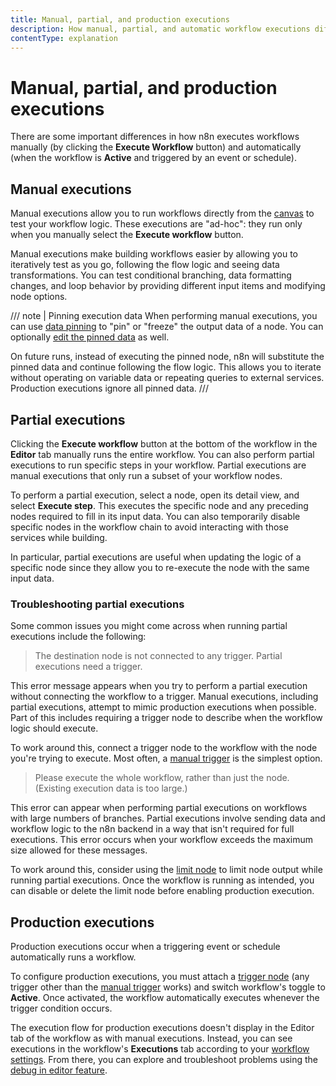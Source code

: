 ```yaml
---
title: Manual, partial, and production executions
description: How manual, partial, and automatic workflow executions differ.
contentType: explanation
---
```


# Manual, partial, and production executions

There are some important differences in how n8n executes workflows manually (by clicking the **Execute Workflow** button) and automatically (when the workflow is **Active** and triggered by an event or schedule).

## Manual executions

Manual executions allow you to run workflows directly from the [canvas](/glossary.md#canvas-n8n) to test your workflow logic. These executions are "ad-hoc": they run only when you manually select the **Execute workflow** button.

Manual executions make building workflows easier by allowing you to iteratively test as you go, following the flow logic and seeing data transformations. You can test conditional branching, data formatting changes, and loop behavior by providing different input items and modifying node options.

/// note | Pinning execution data
When performing manual executions, you can use [data pinning](/data/data-pinning.md) to "pin" or "freeze" the output data of a node. You can optionally [edit the pinned data](/data/data-editing.md) as well.

On future runs, instead of executing the pinned node, n8n will substitute the pinned data and continue following the flow logic. This allows you to iterate without operating on variable data or repeating queries to external services. Production executions ignore all pinned data.
///

## Partial executions

Clicking the **Execute workflow** button at the bottom of the workflow in the **Editor** tab manually runs the entire workflow. You can also perform partial executions to run specific steps in your workflow. Partial executions are manual executions that only run a subset of your workflow nodes.

To perform a partial execution, select a node, open its detail view, and select **Execute step**. This executes the specific node and any preceding nodes required to fill in its input data. You can also temporarily disable specific nodes in the workflow chain to avoid interacting with those services while building.

In particular, partial executions are useful when updating the logic of a specific node since they allow you to re-execute the node with the same input data.

### Troubleshooting partial executions

Some common issues you might come across when running partial executions include the following:

<!-- vale from-microsoft.Contractions = NO -->
> The destination node is not connected to any trigger. Partial executions need a trigger.
<!-- vale from-microsoft.Contractions = YES -->

This error message appears when you try to perform a partial execution without connecting the workflow to a trigger. Manual executions, including partial executions, attempt to mimic production executions when possible. Part of this includes requiring a trigger node to describe when the workflow logic should execute.

To work around this, connect a trigger node to the workflow with the node you're trying to execute. Most often, a [manual trigger](/integrations/builtin/core-nodes/n8n-nodes-base.manualworkflowtrigger.md) is the simplest option.

> Please execute the whole workflow, rather than just the node. (Existing execution data is too large.)

This error can appear when performing partial executions on workflows with large numbers of branches. Partial executions involve sending data and workflow logic to the n8n backend in a way that isn't required for full executions. This error occurs when your workflow exceeds the maximum size allowed for these messages.

To work around this, consider using the [limit node](/integrations/builtin/core-nodes/n8n-nodes-base.limit.md) to limit node output while running partial executions. Once the workflow is running as intended, you can disable or delete the limit node before enabling production execution.

## Production executions

Production executions occur when a triggering event or schedule automatically runs a workflow.

To configure production executions, you must attach a [trigger node](/glossary.md#trigger-node-n8n) (any trigger other than the [manual trigger](/integrations/builtin/core-nodes/n8n-nodes-base.manualworkflowtrigger.md) works) and switch workflow's toggle to **Active**. Once activated, the workflow automatically executes whenever the trigger condition occurs.

The execution flow for production executions doesn't display in the Editor tab of the workflow as with manual executions. Instead, you can see executions in the workflow's **Executions** tab according to your [workflow settings](/workflows/settings.md). From there, you can explore and troubleshoot problems using the [debug in editor feature](/workflows/executions/debug.md).
